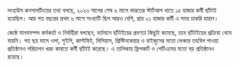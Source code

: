 লংহাউস কনসালটিংয়ের তথ্য বলছে, ২০২৩ সালের শেষ ৬ মাসে ভারতের স্টার্টআপ খাতে ১৫ হাজার কর্মী ছাঁটাই হয়েছিল। আর গত বছরের প্রথম ৬ মাসে সংখ্যাটি ছিল আরও বেশি, প্রায় ২১ হাজার কর্মী এ সময় চাকরি হারান।

জ্যেষ্ঠ মানবসম্পদ কর্মকর্তা ও নির্বাহীরা বলছেন, বর্তমানে ছাঁটাইয়ের প্রবণতা কিছুটা কমেছে, তবে ছাঁটাইয়ের প্রক্রিয়া থেমে যায়নি। গত ছয় মাসে ওলা, সুইগি, কাল্টফিট, লিসিয়াস, প্রিস্টিনকেয়ার ও বাইজুসের মতো ভেঞ্চার তহবিল পাওয়া প্রতিষ্ঠানও পরিচালন খরচ কমাতে কর্মী ছাঁটাই করেছে। এ তালিকায় ফ্লিপকার্ট ও পেটিএমের মতো বড় প্রতিষ্ঠানও রয়েছে।
